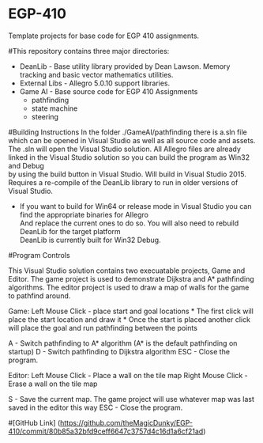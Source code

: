 # EGP-410
Template projects for base code for EGP 410 assignments.

#This repository contains three major directories:
 * DeanLib - Base utility library provided by Dean Lawson. Memory tracking and basic vector mathematics utilities.
 * External Libs - Allegro 5.0.10 support libraries.
 * Game AI - Base source code for EGP 410 Assignments
   * pathfinding
   * state machine
   * steering

#Building Instructions
In the folder ./GameAI/pathfinding there is a.sln file which can be opened in Visual Studio as well as all source code and assets.  
The .sln will open the Visual Studio solution. 
All Allegro files are already linked in the Visual Studio solution so you can build the program as Win32 and Debug  
by using the build button in Visual Studio. Will build in Visual Studio 2015. Requires a re-compile of the DeanLib library
to run in older versions of Visual Studio.
 * If you want to build for Win64 or release mode in Visual Studio you can find the appropriate binaries for Allegro  
   And replace the current ones to do so. You will also need to rebuild DeanLib for the target platform  
   DeanLib is currently built for Win32 Debug.  

#Program Controls

This Visual Studio solution contains two execuatable projects, Game and Editor.
The game project is used to demonstrate Dijkstra and A* pathfinding algorithms.
The editor project is used to draw a map of walls for the game to pathfind around.


Game:
Left Mouse Click - place start and goal locations
	* The first click will place the start location and draw it
	* Once the start is placed another click will place the goal and run pathfinding between the points

A - Switch pathfinding to A* algorithm (A* is the default pathfinding on startup)
D - Switch pathfinding to Dijkstra algorithm
ESC - Close the program.

Editor:
Left Mouse Click - Place a wall on the tile map
Right Mouse Click - Erase a wall on the tile map

S - Save the current map. The game project will use whatever map was last saved in the editor this way
ESC - Close the program.

#[GitHub Link] (https://github.com/theMagicDunky/EGP-410/commit/80b85a32bfd9ceff6647c3757d4c16d1a6cf21ad)